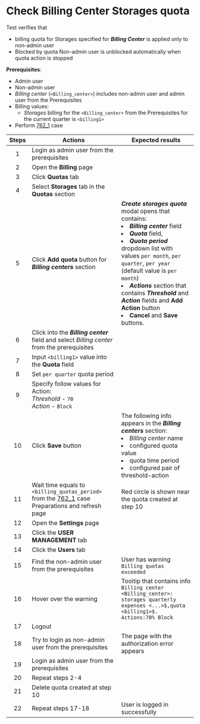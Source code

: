 # Check Billing Center Storages quota

Test verifies that 
- billing quota for Storages specified for ***Billing Center*** is applied only to non-admin user
- Blocked by quota Non-admin user is unblocked automatically when quota action is stopped  

**Prerequisites**:
- Admin user
- Non-admin user
- *Billing center* (`<Billing_center>`) includes non-admin user and admin user from the Prerequisites
- Billing values:
  - *Storages* billing for the `<Billing_center>` from the Prerequisites for the current quarter is `<billing1>`
- Perform [762_1](762_1.md) case

| Steps | Actions | Expected results |
| :---: | --- | --- |
| 1 | Login as admin user from the prerequisites | |
| 2 | Open the **Billing** page | |
| 3 | Click **Quotas** tab |  |
| 4 | Select **Storages** tab in the **Quotas** section | | 
| 5 | Click **Add quota** button for ***Billing centers*** section | ***Create storages quota*** modal opens that contains: <li> ***Billing center*** field <li> ***Quota*** field, <li> ***Quota period*** dropdown list with values `per month`, `per quarter`, `per year` (default value is `per month`) <li> ***Actions*** section that contains ***Threshold*** and ***Action*** fields and **Add Action** button <li> **Cancel** and **Save** buttons. |
| 6 | Click into the ***Billing center*** field and select *Billing center* from the prerequisites | | 
| 7 | Input `<billing1>` value into the **Quota** field |  |
| 8 | Set `per quarter` quota period | |
| 9 | Specify follow values for Action: <br> *Threshold* - `70` <br> *Action* - `Block` | |
| 10 | Click **Save** button | The following info appears in the ***Billing centers*** section: <li> *Billing center* name <li> configured quota value <li> quota time period <li> configured pair of threshold-action |
| 11 | Wait time equals to `<billing_quotas_period>` from the [762_1](762_1.md) case Preparations and refresh page | Red circle is shown near the quota created at step 10|
| 12 | Open the **Settings** page | |
| 13 | Click the **USER MANAGEMENT** tab | |
| 14 | Click the **Users** tab | |
| 15 | Find the non-admin user from the prerequisites | User has warning `Billing quotas exceeded` |
| 16 | Hover over the warning | Tooltip that contains info <br> `Billing center <Billing_center>: storages quarterly expenses <...>$,quota <billing1>$. Actions:70% Block` |
| 17 | Logout | |
| 18 | Try to login as non-admin user from the prerequisites | The page with the authorization error appears |
| 19 | Login as admin user from the prerequisites | |
| 20 | Repeat steps 2-4 | |
| 21 | Delete quota created at step 10 | |
| 22 | Repeat steps 17-18 | User is logged in successfully |
